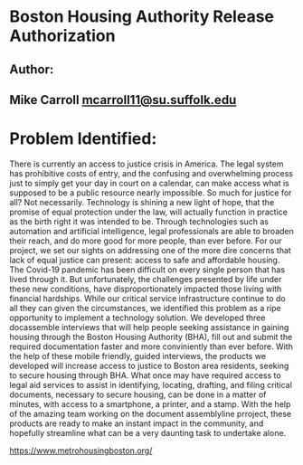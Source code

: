 # Boston Housing Authority Release Authorization



## Author:
## Mike Carroll       mcarroll11@su.suffolk.edu

# Problem Identified:
  There is currently an access to justice crisis in America. The legal system has prohibitive costs of entry, and the confusing and overwhelming process just to simply get your day in court on a calendar, can make access what is supposed to be a public resource nearly impossible. So much for justice for all? Not necessarily. Technology is shining a new light of hope, that the promise of equal protection under the law, will actually function in practice as the birth right it was intended to be. Through technologies such as automation and artificial intelligence, legal professionals are able to broaden their reach, and do more good for more people, than ever before. 
    For our project, we set our sights on addressing one of the more dire concerns that lack of equal justice can present: access to safe and affordable housing. The Covid-19 pandemic has been difficult on every single person that has lived through it. But unfortunately, the challenges presented by life under these new conditions, have disproportionately impacted those living with financial hardships. While our critical service infrastructure continue to do all they can given the circumstances, we identified this problem as a ripe opportunity to implement a technology solution.
     We developed three docassemble interviews that will help people seeking assistance in gaining housing through the Boston Housing Authority (BHA), fill out and submit the required documentation faster and more conviniently than ever before. With the help of these mobile friendly, guided interviews, the products we developed will increase access to justice to Boston area residents, seeking to secure housing through BHA. What once may have required access to legal aid services to assist in identifying, locating, drafting, and filing critical documents, necessary to secure housing, can be done in a matter of minutes, with access to a smartphone, a printer, and a stamp. With the help of the amazing team working on the document assemblyline prroject, these products are ready to make an instant impact in the community, and hopefully streamline what can be a very daunting task to undertake alone. 
     
https://www.metrohousingboston.org/

